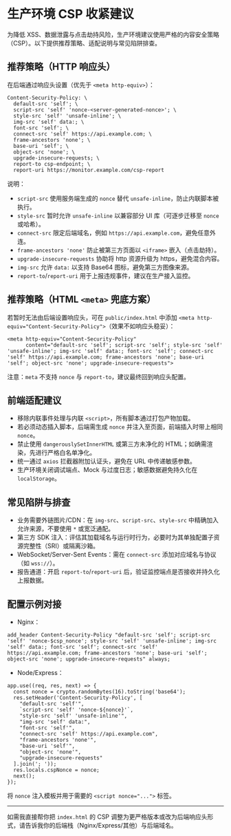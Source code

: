 # 生产环境 CSP 收紧建议

为降低 XSS、数据泄露与点击劫持风险，生产环境建议使用严格的内容安全策略（CSP）。以下提供推荐策略、适配说明与常见陷阱排查。

## 推荐策略（HTTP 响应头）

在后端通过响应头设置（优先于 `<meta http-equiv>`）：

```
Content-Security-Policy: \
  default-src 'self'; \
  script-src 'self' 'nonce-<server-generated-nonce>'; \
  style-src 'self' 'unsafe-inline'; \
  img-src 'self' data:; \
  font-src 'self'; \
  connect-src 'self' https://api.example.com; \
  frame-ancestors 'none'; \
  base-uri 'self'; \
  object-src 'none'; \
  upgrade-insecure-requests; \
  report-to csp-endpoint; \
  report-uri https://monitor.example.com/csp-report
```

说明：
- `script-src` 使用服务端生成的 `nonce` 替代 `unsafe-inline`，防止内联脚本被执行。
- `style-src` 暂时允许 `unsafe-inline` 以兼容部分 UI 库（可逐步迁移至 `nonce` 或哈希）。
- `connect-src` 限定后端域名，例如 `https://api.example.com`，避免任意外连。
- `frame-ancestors 'none'` 防止被第三方页面以 `<iframe>` 嵌入（点击劫持）。
- `upgrade-insecure-requests` 协助将 http 资源升级为 https，避免混合内容。
- `img-src` 允许 `data:` 以支持 Base64 图标，避免第三方图像来源。
- `report-to`/`report-uri` 用于上报违规事件，建议在生产接入监控。

## 推荐策略（HTML `<meta>` 兜底方案）

若暂时无法由后端设置响应头，可在 `public/index.html` 中添加 `<meta http-equiv="Content-Security-Policy">`（效果不如响应头稳妥）：

```
<meta http-equiv="Content-Security-Policy" 
      content="default-src 'self'; script-src 'self'; style-src 'self' 'unsafe-inline'; img-src 'self' data:; font-src 'self'; connect-src 'self' https://api.example.com; frame-ancestors 'none'; base-uri 'self'; object-src 'none'; upgrade-insecure-requests">
```

注意：`meta` 不支持 `nonce` 与 `report-to`，建议最终回到响应头配置。

## 前端适配建议

- 移除内联事件处理与内联 `<script>`，所有脚本通过打包产物加载。
- 若必须动态插入脚本，后端需生成 `nonce` 并注入至页面，前端插入时带上相同 `nonce`。
- 禁止使用 `dangerouslySetInnerHTML` 或第三方未净化的 HTML；如确需渲染，先进行严格白名单净化。
- 统一通过 `axios` 拦截器附加认证头，避免在 URL 中传递敏感参数。
- 生产环境关闭调试端点、Mock 与过度日志；敏感数据避免持久化在 `localStorage`。

## 常见陷阱与排查

- 业务需要外链图片/CDN：在 `img-src`、`script-src`、`style-src` 中精确加入允许来源，不要使用 `*` 或宽泛通配。
- 第三方 SDK 注入：评估其加载域名与运行时行为，必要时为其单独配置子资源完整性（SRI）或隔离沙箱。
- WebSocket/Server-Sent Events：需在 `connect-src` 添加对应域名与协议（如 `wss://`）。
- 报告通道：开启 `report-to`/`report-uri` 后，验证监控端点是否接收并持久化上报数据。

## 配置示例对接

- Nginx：
```
add_header Content-Security-Policy "default-src 'self'; script-src 'self' 'nonce-$csp_nonce'; style-src 'self' 'unsafe-inline'; img-src 'self' data:; font-src 'self'; connect-src 'self' https://api.example.com; frame-ancestors 'none'; base-uri 'self'; object-src 'none'; upgrade-insecure-requests" always;
```

- Node/Express：
```
app.use((req, res, next) => {
  const nonce = crypto.randomBytes(16).toString('base64');
  res.setHeader('Content-Security-Policy', [
    "default-src 'self'",
    `script-src 'self' 'nonce-${nonce}'`,
    "style-src 'self' 'unsafe-inline'",
    "img-src 'self' data:",
    "font-src 'self'",
    "connect-src 'self' https://api.example.com",
    "frame-ancestors 'none'",
    "base-uri 'self'",
    "object-src 'none'",
    "upgrade-insecure-requests"
  ].join('; '));
  res.locals.cspNonce = nonce;
  next();
});
```

将 `nonce` 注入模板并用于需要的 `<script nonce="...">` 标签。

---

如需我直接帮你把 `index.html` 的 CSP 调整为更严格版本或改为后端响应头形式，请告诉我你的后端栈（Nginx/Express/其他）与后端域名。